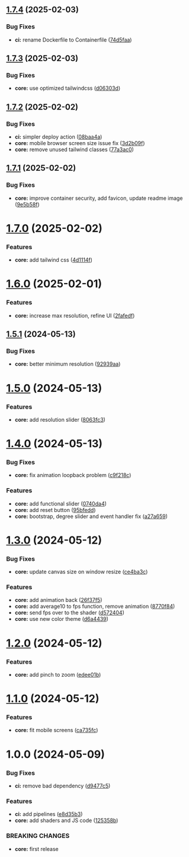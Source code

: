## [1.7.4](https://github.com/shivanshkc/mandelbrot/compare/v1.7.3...v1.7.4) (2025-02-03)


### Bug Fixes

* **ci:** rename Dockerfile to Containerfile ([74d5faa](https://github.com/shivanshkc/mandelbrot/commit/74d5faa192895ce71a769dd75b09386f4c103478))

## [1.7.3](https://github.com/shivanshkc/mandelbrot/compare/v1.7.2...v1.7.3) (2025-02-03)


### Bug Fixes

* **core:** use optimized tailwindcss ([d06303d](https://github.com/shivanshkc/mandelbrot/commit/d06303d98283cf027d6956b7b686ac74ac1a212d))

## [1.7.2](https://github.com/shivanshkc/mandelbrot/compare/v1.7.1...v1.7.2) (2025-02-02)


### Bug Fixes

* **ci:** simpler deploy action ([08baa4a](https://github.com/shivanshkc/mandelbrot/commit/08baa4ad3530de7429a78b5eaece0e1bc4704324))
* **core:** mobile browser screen size issue fix ([3d2b09f](https://github.com/shivanshkc/mandelbrot/commit/3d2b09fd275f31bf8c2a565389591193315f93f4))
* **core:** remove unused tailwind classes ([77a3ac0](https://github.com/shivanshkc/mandelbrot/commit/77a3ac0f93f6e90fba6b387291aba1f148628346))

## [1.7.1](https://github.com/shivanshkc/mandelbrot/compare/v1.7.0...v1.7.1) (2025-02-02)


### Bug Fixes

* **core:** improve container security, add favicon, update readme image ([9e5b58f](https://github.com/shivanshkc/mandelbrot/commit/9e5b58f07fbf7680d38969a3d8c57b80c04db9c5))

# [1.7.0](https://github.com/shivanshkc/mandelbrot/compare/v1.6.0...v1.7.0) (2025-02-02)


### Features

* **core:** add tailwind css ([4d1114f](https://github.com/shivanshkc/mandelbrot/commit/4d1114f16cef432920b0fc3b2db319b54ae2433e))

# [1.6.0](https://github.com/shivanshkc/mandelbrot/compare/v1.5.1...v1.6.0) (2025-02-01)


### Features

* **core:** increase max resolution, refine UI ([2fafedf](https://github.com/shivanshkc/mandelbrot/commit/2fafedfe540d5ace349cfc387ae1561d2b19809c))

## [1.5.1](https://github.com/shivanshkc/mandelbrot/compare/v1.5.0...v1.5.1) (2024-05-13)


### Bug Fixes

* **core:** better minimum resolution ([92939aa](https://github.com/shivanshkc/mandelbrot/commit/92939aae3d6b6fad9be3512dc2ea6cf79d709111))

# [1.5.0](https://github.com/shivanshkc/mandelbrot/compare/v1.4.0...v1.5.0) (2024-05-13)


### Features

* **core:** add resolution slider ([8063fc3](https://github.com/shivanshkc/mandelbrot/commit/8063fc34491a589f33b58e4e369c909b69672380))

# [1.4.0](https://github.com/shivanshkc/mandelbrot/compare/v1.3.0...v1.4.0) (2024-05-13)


### Bug Fixes

* **core:** fix animation loopback problem ([c9f218c](https://github.com/shivanshkc/mandelbrot/commit/c9f218ce85f668e96b650a29267f7b35edb6eb71))


### Features

* **core:** add functional slider ([0740da4](https://github.com/shivanshkc/mandelbrot/commit/0740da47cb7c993197b932edee003a68558874f2))
* **core:** add reset button ([95bfedd](https://github.com/shivanshkc/mandelbrot/commit/95bfedd2d703724a7353a506d026a767d9317ef0))
* **core:** bootstrap, degree slider and event handler fix ([a27a659](https://github.com/shivanshkc/mandelbrot/commit/a27a6597b9ac1bfb2d51024f390397bd781b38a7))

# [1.3.0](https://github.com/shivanshkc/mandelbrot/compare/v1.2.0...v1.3.0) (2024-05-12)


### Bug Fixes

* **core:** update canvas size on window resize ([ce4ba3c](https://github.com/shivanshkc/mandelbrot/commit/ce4ba3c9a09762c2b1db6d15e159f8d4e2db1464))


### Features

* **core:** add animation back ([26f37f5](https://github.com/shivanshkc/mandelbrot/commit/26f37f58204c2d505964d34a7036642593eee3b3))
* **core:** add average10 to fps function, remove animation ([8770f84](https://github.com/shivanshkc/mandelbrot/commit/8770f84a65a7100551ed5d718283d5410d1a1324))
* **core:** send fps over to the shader ([d572404](https://github.com/shivanshkc/mandelbrot/commit/d5724046c5449e43928b62fcf46404f7e7d7f1cb))
* **core:** use new color theme ([d6a4439](https://github.com/shivanshkc/mandelbrot/commit/d6a44394f17c1b242176350e631a1fc327224090))

# [1.2.0](https://github.com/shivanshkc/mandelbrot/compare/v1.1.0...v1.2.0) (2024-05-12)


### Features

* **core:** add pinch to zoom ([edee01b](https://github.com/shivanshkc/mandelbrot/commit/edee01bed97d6f3b7560c44e62ab6f6ea385f303))

# [1.1.0](https://github.com/shivanshkc/mandelbrot/compare/v1.0.0...v1.1.0) (2024-05-12)


### Features

* **core:** fit mobile screens ([ca735fc](https://github.com/shivanshkc/mandelbrot/commit/ca735fc592fe94052fb9830988fff6f5173ebaf1))

# 1.0.0 (2024-05-09)


### Bug Fixes

* **ci:** remove bad dependency ([d9477c5](https://github.com/shivanshkc/mandelbrot/commit/d9477c5a7d6f87f46aef40fb8ffdc658ed463f2e))


### Features

* **ci:** add pipelines ([e8d35b3](https://github.com/shivanshkc/mandelbrot/commit/e8d35b36cbd653c8a4f44353be0be952a5cfac5f))
* **core:** add shaders and JS code ([125358b](https://github.com/shivanshkc/mandelbrot/commit/125358b48b5d8586b2ac6df5cc4cdfaa0f3fb982))


### BREAKING CHANGES

* **core:** first release
